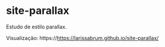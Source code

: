 # site-parallax
Estudo de estilo parallax.

Visualização: https://https://larissabrum.github.io/site-parallax/
